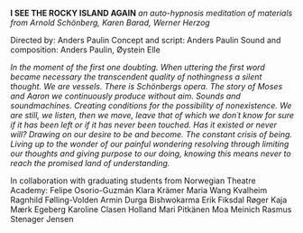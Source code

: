 **I SEE THE ROCKY ISLAND AGAIN**
*an auto-hypnosis meditation of materials from
Arnold Schönberg, Karen Barad, Werner Herzog*

Directed by: Anders Paulin
Concept and script: Anders Paulin
Sound and composition: Anders Paulin, Øystein Elle

*In the moment of the first one doubting.
When uttering the first word became necessary
the transcendent quality of nothingness
a silent thought.
We are vessels.
There is Schönbergs opera.
The story of Moses and Aaron
we continuously produce without aim.
Sounds and soundmachines.
Creating conditions for the possibility
of nonexistence.
We are still, we listen,
then we move, leave
that of which we don´t know for sure
if it has been left or if it
has never been touched.
Has it existed or never will?
Drawing on our desire to be and become.
The constant crisis of being.
Living up to the wonder of our painful
wondering resolving through limiting
our thoughts and giving purpose to
our doing, knowing this means never to reach
the promised land
of understanding.*

In collaboration with graduating students from Norwegian Theatre Academy:
Felipe Osorio-Guzmán
Klara Krämer
Maria Wang Kvalheim
Ragnhild Følling-Volden
Armin
Durga Bishwokarma
Erik Fiksdal Røger
Kaja Mærk Egeberg
Karoline Clasen Holland
Mari Pitkänen
Moa Meinich
Rasmus Stenager Jensen

